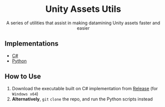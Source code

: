 <h1 align="center">Unity Assets Utils</h1>
<p align="center">A series of utilities that assist in making datamining Unity assets faster and easier</p>

## Implementations
- [C#](./cs/)
- [Python](./python/)

## How to Use
1. Download the executable built on C# implementation from [Release](https://github.com/Haoming02/Unity-Assets-Utils/releases) (for `Windows x64`)
2. **Alternatively**, `git` `clone` the repo, and run the Python scripts instead
